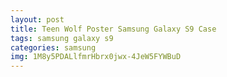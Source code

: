 ```yaml
---
layout: post
title: Teen Wolf Poster Samsung Galaxy S9 Case
tags: samsung galaxy s9
categories: samsung
img: 1M8y5PDALlfmrHbrx0jwx-4JeW5FYWBuD
---
```

